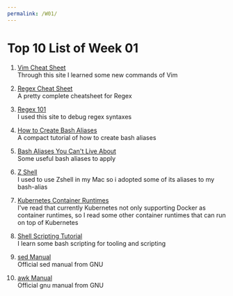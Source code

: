```yaml
---
permalink: /W01/
---
```


# Top 10 List of Week 01

1. [Vim Cheat Sheet](https://vim.rtorr.com/)<br>
Through this site I learned some new commands of Vim

2. [Regex Cheat Sheet](https://cheatography.com/davechild/cheat-sheets/regular-expressions/)<br>
A pretty complete cheatsheet for Regex

3. [Regex 101](https://regex101.com/)<br>
I used this site to debug regex syntaxes

4. [How to Create Bash Aliases](https://linuxize.com/post/how-to-create-bash-aliases/)<br>
A compact tutorial of how to create bash aliases

5. [Bash Aliases You Can't Live About](https://opensource.com/article/19/7/bash-aliases)<br>
Some useful bash aliases to apply

6. [Z Shell](https://ohmyz.sh/)<br>
I used to use Zshell in my Mac so i adopted some of its aliases to my bash-alias

7. [Kubernetes Container Runtimes](https://kubernetes.io/docs/setup/production-environment/container-runtimes/)<br>
I've read that currently Kubernetes not only supporting Docker as container runtimes, so I read some other container runtimes that can run on top of Kubernetes

8. [Shell Scripting Tutorial](https://www.shellscript.sh/)<br>
I learn some bash scripting for tooling and scripting

9. [sed Manual](https://www.gnu.org/software/sed/manual/sed.html)<br>
Official sed manual from GNU

10. [awk Manual](https://www.gnu.org/software/gawk/manual/gawk.html)<br>
Official gnu manual from GNU
